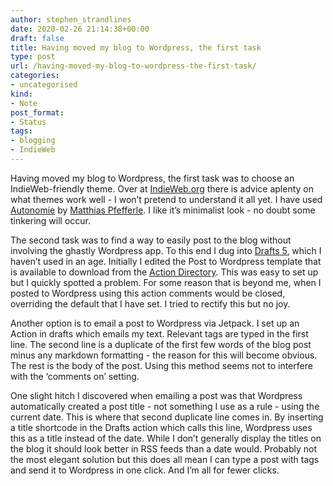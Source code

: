 ```yaml
---
author: stephen_strandlines
date: 2020-02-26 21:14:38+00:00
draft: false
title: Having moved my blog to Wordpress, the first task
type: post
url: /having-moved-my-blog-to-wordpress-the-first-task/
categories:
- uncategorised
kind:
- Note
post_format:
- Status
tags:
- blogging
- IndieWeb
---
```


Having moved my blog to Wordpress, the first task was to choose an IndieWeb-friendly theme. Over at [IndieWeb.org](https://indieweb.org/WordPress/Themes) there is advice aplenty on what themes work well - I won’t pretend to understand it all yet. I have used [Autonomie](https://indieweb.org/Autonomie#Issues) by [Matthias Pfefferle](https://indieweb.org/User:Notiz.blog). I like it’s minimalist look - no doubt some tinkering will occur.

The second task was to find a way to easily post to the blog without involving the ghastly Wordpress app. To this end I dug into [Drafts 5](https://getdrafts.com), which I haven’t used in an age. Initially I edited the Post to Wordpress template that is available to download from the [Action Directory](https://actions.getdrafts.com). This was easy to set up but I quickly spotted a problem. For some reason that is beyond me, when I posted to Wordpress using this action comments would be closed, overriding the default that I have set. I tried to rectify this but no joy.

Another option is to email a post to Wordpress via Jetpack. I set up an Action in drafts which emails my text. Relevant tags are typed in the first line. The second line is a duplicate of the first few words of the blog post minus any markdown formatting - the reason for this will become obvious. The rest is the body of the post. Using this method seems not to interfere with the ‘comments on’ setting.

One slight hitch I discovered when emailing a post was that Wordpress automatically created a post title - not something I use as a rule - using the current date. This is where that second duplicate line comes in. By inserting a title shortcode in the Drafts action which calls this line, Wordpress uses this as a title instead of the date. While I don’t generally display the titles on the blog it should look better in RSS feeds than a date would. Probably not the most elegant solution but this does all mean I can type a post with tags and send it to Wordpress in one click. And I’m all for fewer clicks.
